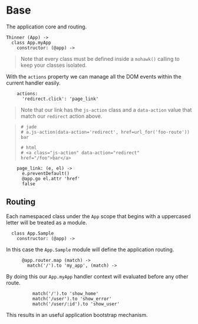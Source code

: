 # Base

The application core and routing.

    Thinner (App) ->
      class App.myApp
        constructor: (@app) ->

> Note that every class must be defined inside a `mohawk()` calling to keep your classes isolated.

With the `actions` property we can manage all the DOM events within the current handler easily.

        actions:
          'redirect.click': 'page_link'

> Note that our link has the `js-action` class and a `data-action` value
> that match our `redirect` action above.

> ```
> # jade
> # a.js-action(data-action='redirect', href=url_for('foo-route')) bar
>
> # html
> # <a class="js-action" data-action="redirect" href="/foo">bar</a>
> ```

        page_link: (e, el) ->
          e.preventDefault()
          @app.go el.attr 'href'
          false


## Routing

Each namespaced class under the `App` scope that begins with a uppercased letter will be treated as a module.

      class App.Sample
        constructor: (@app) ->

In this case the `App.Sample` module will define the application routing.

          @app.router.map (match) ->
            match('/').to 'my_app', (match) ->

By doing this our `App.myApp` handler context will evaluated before any other route.

              match('/').to 'show_home'
              match('/user').to 'show_error'
              match('/user/:id').to 'show_user'

This results in an useful application bootstrap mechanism.
